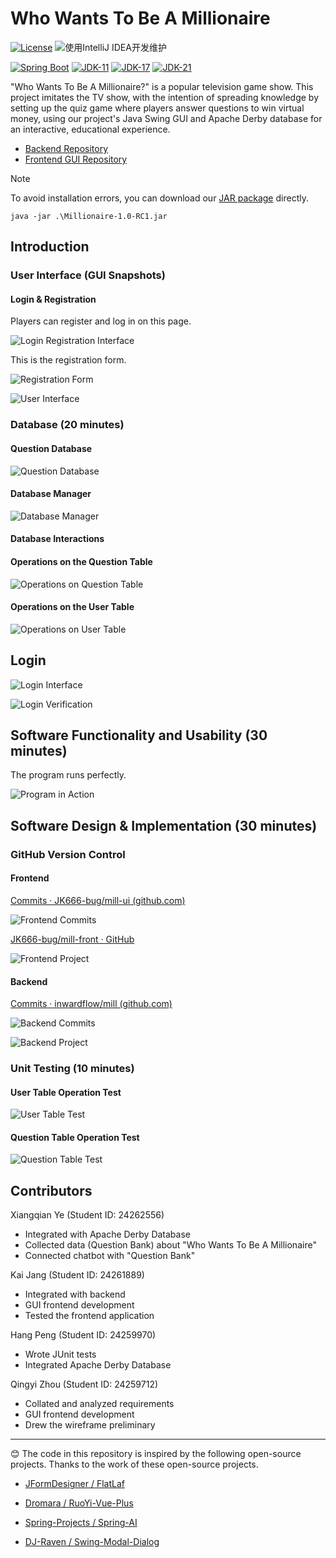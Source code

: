 # Who Wants To Be A Millionaire

[![License](https://img.shields.io/badge/License-MIT-blue.svg)](https://gitee.com/dromara/RuoYi-Vue-Plus/blob/master/LICENSE) ![使用IntelliJ IDEA开发维护](https://img.shields.io/badge/IntelliJ%20IDEA-提供支持-blue.svg)


[![Spring Boot](https://img.shields.io/badge/Spring%20Boot-3.2-blue.svg)]() [![JDK-11](https://img.shields.io/badge/JDK-11-green.svg)]() [![JDK-17](https://img.shields.io/badge/JDK-17-green.svg)]() [![JDK-21](https://img.shields.io/badge/JDK-21-green.svg)]()

"Who Wants To Be A Millionaire?" is a popular television game show. This project imitates the TV show, with the intention of spreading knowledge by setting up the quiz game where players answer questions to win virtual money, using our project's Java Swing GUI and Apache Derby database for an interactive, educational experience.

- [Backend Repository](https://github.com/inwardflow/mill)
- [Frontend GUI Repository](https://github.com/JK666-BUG/mill-front)

> [!Note]
>
> To avoid installation errors, you can download our [JAR package](https://github.com/JK666-bug/mill-front/releases/tag/v1.0.0-RC1) directly.

```shell
java -jar .\Millionaire-1.0-RC1.jar
```

## Introduction

### User Interface (GUI Snapshots)

#### Login & Registration

Players can register and log in on this page.

![Login Registration Interface](C:\Users\DELL\Documents\WeChat%20Files\wxid_4n5umre8ny5622\FileStorage\Temp\51c4eaa1fb5d2a00e5c3df6d50dfd91.png)

This is the registration form.

![Registration Form](C:\Users\DELL\Documents\WeChat%20Files\wxid_4n5umre8ny5622\FileStorage\Temp\e1bf854ffbc9707be63d6463467c71f.png)

![User Interface](C:\Users\DELL\Documents\WeChat%20Files\wxid_4n5umre8ny5622\FileStorage\Temp\611c31f21527fe6b42acebc53e32462.png)

### Database (20 minutes)

#### Question Database

![Question Database](file:///C:/Users/DELL/Pictures/Typedown/fb0b09a8-4279-4f4f-ae5c-1b34a0a3f119.png)

#### Database Manager

![Database Manager](file:///C:/Users/DELL/Pictures/Typedown/6f3aad9b-d9db-4df6-86bf-b437b57d8bc9.png)

#### Database Interactions

#### Operations on the Question Table

![Operations on Question Table](file:///C:/Users/DELL/Pictures/Typedown/e8624acf-15b6-4583-ae62-3c9c4ba3a95b.png)

#### Operations on the User Table

![Operations on User Table](file:///C:/Users/DELL/Pictures/Typedown/168a2789-e425-4af4-a72f-73284058559c.png)

## Login

![Login Interface](file:///C:/Users/DELL/Pictures/Typedown/99fc1b96-76f7-4cc6-9efd-d92d8f1e52d2.png)

![Login Verification](file:///C:/Users/DELL/Pictures/Typedown/eceec8f1-8772-4d90-bda0-d830a82693d3.png)

## Software Functionality and Usability (30 minutes)

The program runs perfectly.

![Program in Action](file:///C:/Users/DELL/Pictures/Typedown/be265423-989d-42ff-ab40-43d61a42fb99.png)

## Software Design & Implementation (30 minutes)

### GitHub Version Control

#### Frontend

[Commits · JK666-bug/mill-ui (github.com)](https://github.com/JK666-bug/mill-ui/commits/main/)

![Frontend Commits](C:\Users\DELL\Documents\WeChat%20Files\wxid_4n5umre8ny5622\FileStorage\Temp\ac79d493-99a0-41f1-aa3a-c2090d908117.png)

[JK666-bug/mill-front · GitHub](https://github.com/JK666-BUG/mill-front)

![Frontend Project](C:\Users\DELL\Documents\WeChat%20Files\wxid_4n5umre8ny5622\FileStorage\Temp\4a12887eb028f09ddb1edb1a5a029d4.png)

#### Backend

[Commits · inwardflow/mill (github.com)](https://github.com/inwardflow/mill/commits/master/)

![Backend Commits](file:///C:/Users/DELL/Pictures/Typedown/92520719-e1cf-4954-95a4-f3d65e8a9eba.png)

![Backend Project](file:///C:/Users/DELL/Pictures/Typedown/ff2362d8-e49c-4a84-90d0-3c45ed431d6a.png)

### Unit Testing (10 minutes)

#### User Table Operation Test

![User Table Test](file:///C:/Users/DELL/Pictures/Typedown/abd5b123-712f-414d-b9b6-3d9c57500d14.png)

#### Question Table Operation Test

![Question Table Test](file:///C:/Users/DELL/Pictures/Typedown/5cfe92d0-de5d-4180-b638-6d5ee278d64c.png)

## Contributors

Xiangqian Ye (Student ID: 24262556)

- Integrated with Apache Derby Database
- Collected data (Question Bank) about "Who Wants To Be A Millionaire"
- Connected chatbot with "Question Bank"

Kai Jang (Student ID: 24261889)

- Integrated with backend
- GUI frontend development
- Tested the frontend application

Hang Peng (Student ID: 24259970)

- Wrote JUnit tests
- Integrated Apache Derby Database

Qingyi Zhou (Student ID: 24259712)

- Collated and analyzed requirements
- GUI frontend development
- Drew the wireframe preliminary

---

😊 The code in this repository is inspired by the following open-source projects. Thanks to the work of these open-source projects.

* [JFormDesigner / FlatLaf](https://github.com/JFormDesigner/FlatLaf)
* [Dromara / RuoYi-Vue-Plus](https://github.com/dromara/RuoYi-Vue-Plus)

* [Spring-Projects / Spring-AI](https://github.com/spring-projects/spring-ai)

* [DJ-Raven / Swing-Modal-Dialog](https://github.com/DJ-Raven/swing-modal-dialog)
